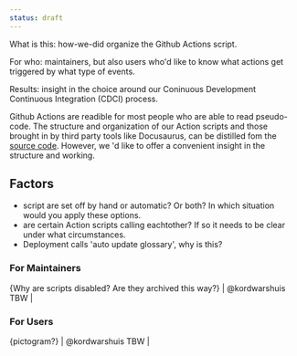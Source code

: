 ```yaml
---
status: draft
---
```


What is this: how-we-did organize the Github Actions script.

For who: maintainers, but also users who'd like to know what actions get triggered by what type of events.

Results: insight in the choice around our Coninuous Development Continuous Integration (CDCI) process.

Github Actions are readible for most people who are able to read pseudo-code. The structure and organization of our Action scripts and those brought in by third party tools like Docusaurus, can be distilled fom the [source code](https://github.com/WebOfTrust/WOT-terms/actions). However, we 'd like to offer a convenient insight in the structure and working.

## Factors
- script are set off by hand or automatic? Or both? In which situation would you apply these options.
- are certain Action scripts calling eachtother? If so it needs to be clear under what circumstances.
- Deployment calls 'auto update glossary', why is this?

### For Maintainers
{Why are scripts disabled? Are they archived this way?}
| @kordwarshuis TBW |

### For Users
{pictogram?}
| @kordwarshuis TBW |